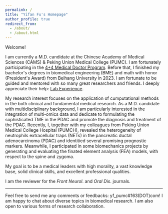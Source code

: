 ```yaml
---
permalink: /
title: "Yifan Fu's Homepage"
author_profile: true
redirect_from: 
  - /about/
  - /about.html
---
```

  
Welcome! 
  
I am currently a M.D. candidate at the Chinese Academy of Medical Sciences (CAMS) & Peking Union Medical College (PUMC). I am fortunately participating in the [4+4 Medical Doctor Program](https://mdadmission.pumc.edu.cn/mdweb/site!index). Before that, I finished my bachelor's degrees in biomedical engineering (BME) and math with honor (President's Award) from Beihang University in 2023. I am fortunate to be guided and mentored with so many great researchers and friends. I deeply appreciate their help: [Lab Experience](https://yifanfu01.github.io/cv/).  

My research interest focuses on the application of cumputational methods in the both clinical and fundamental medical research. As a M.D. candidate with multidisciplinary background, I am particularly interested in the integration of multi-omics data and dedicate to formulating the sophisticated TME in the PDAC and promote the diagnosis and treatment of the PDAC. Recently, I, together with my colleagues from Peking Union Medical College Hospital (PUMCH), revealed the heterogeneity of neutrophils extracellular traps (NETs) in the pancreatic ductal adenocarcinoma (PDAC) and identitied several promising prognostic markers. Meanwhile, I participated in some biomechanics projects by generating and evaluating the finated element analysis (FEA) models, with respect to the spine and zygoma.  
  
My goal is to be a medical leaders with high morality, a vast knowledge base, solid clinical skills, and excellent professional qualities.  
  
I am the reviewer for the _Front Neurol_. and _Oral Dis_. journals.


----
Feel free to send me any comments or feedbacks: yf_pumc#163(DOT)com! I am happy to chat about diverse topics in biomedical research. I am also open to various forms of research collaboration.
